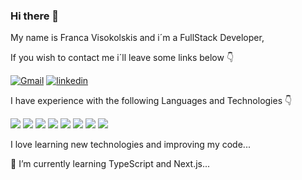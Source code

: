 ### Hi there 👋
My name is Franca Visokolskis and i´m a FullStack Developer, 

If you wish to contact me i´ll leave some links below 👇

[<img alt="Gmail" src="https://img.shields.io/badge/Gmail-D14836?style=for-the-badge&amp;logo=gmail&amp;logoColor=white">](mailto:francavisokolskis@gmail.com) [<img alt="linkedin" src="https://img.shields.io/badge/linkedin-%230077B5.svg?&amp;style=for-the-badge&amp;logo=linkedin&amp;logoColor=white">](https://www.linkedin.com/in/franca-visokolskis/)

I have experience with the following Languages and Technologies 👇

<p>
  <img src="https://img.shields.io/badge/HTML5-E34F26?style=for-the-badge&logo=html5&logoColor=white" />
  <img src="https://img.shields.io/badge/CSS3-1572B6?style=for-the-badge&logo=css3&logoColor=white" />
  <img src="https://img.shields.io/badge/JavaScript-323330?style=for-the-badge&logo=javascript&logoColor=F7DF1E" />
  <img src="https://img.shields.io/badge/json-5E5C5C?style=for-the-badge&logo=json&logoColor=white" />
   <img src="https://img.shields.io/badge/React-20232A?style=for-the-badge&logo=react&logoColor=61DAFB" />
  <img src="https://img.shields.io/badge/Node.js-339933?style=for-the-badge&logo=nodedotjs&logoColor=white" />
  <img src="https://img.shields.io/badge/React_Native-20232A?style=for-the-badge&logo=react&logoColor=61DAFB" />
  <img src="https://img.shields.io/badge/PostgreSQL-316192?style=for-the-badge&logo=postgresql&logoColor=white" />
</p>


I love learning new technologies and improving my code...

 🌱 I’m currently learning TypeScript and Next.js...  



<!--
**francavisok/francavisok** is a ✨ _special_ ✨ repository because its `README.md` (this file) appears on your GitHub profile.

Here are some ideas to get you started:

- 🔭 I’m currently working on ...
- 🌱 I’m currently learning ...
- 👯 I’m looking to collaborate on ...
- 🤔 I’m looking for help with ...
- 💬 Ask me about ...
- 📫 How to reach me: ...
- 😄 Pronouns: ...
- ⚡ Fun fact: ...
-->
